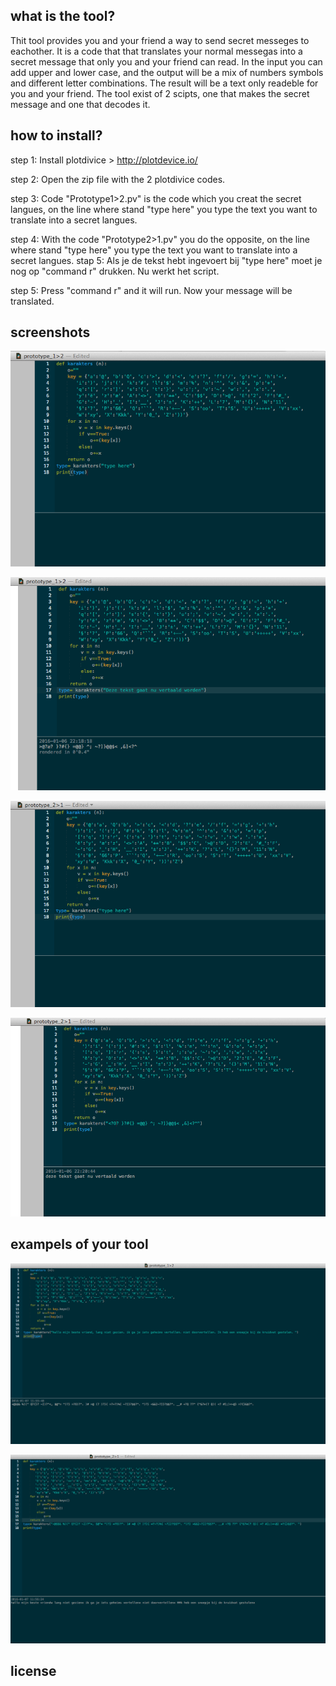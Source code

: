 ## what is the tool?

Thit tool provides you and your friend a way to send secret messeges to eachother. It is a code that that translates your normal messegas into a secret message that only you and your friend can read. In the input you can add upper and lower case, and the output will be a mix of numbers symbols and different letter combinations. The result will be a text only readeble for you and your friend. The tool exist of 2 scipts, one that makes the secret message and one that decodes it. 

 
## how to install?


step 1: Install plotdivice > http://plotdevice.io/

step 2: Open the zip file with the 2 plotdivice codes. 

step 3: Code "Prototype1>2.pv" is the code which you creat the secret langues, on the line where stand "type here" you type the text you want to translate into a secret langues. 

step 4: With the code "Prototype2>1.pv" you do the opposite, on the line where stand "type here" you type the text you want to translate into a secret langues.
stap 5: Als je de tekst hebt ingevoert bij "type here" moet je nog op "command r" drukken. Nu werkt het script.

step 5: Press "command r" and it will run. Now your message will be translated. 


## screenshots

![Text-IO](1.png)

![Text-IO](2.png)

![Text-IO](3.png)

![Text-IO](4.png)

## exampels of your tool

![Text-IO](exampel1.png)

![Text-IO](exampel2.png)

## license


